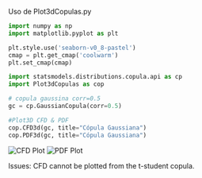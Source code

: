 Uso de Plot3dCopulas.py

```Python
import numpy as np
import matplotlib.pyplot as plt

plt.style.use('seaborn-v0_8-pastel')
cmap = plt.get_cmap('coolwarm')
plt.set_cmap(cmap)

import statsmodels.distributions.copula.api as cp
import Plot3dCopulas as cop

# copula gaussina corr=0.5
gc = cp.GaussianCopula(corr=0.5)

#Plot3D CFD & PDF
cop.CFD3d(gc, title="Cópula Gaussiana")
cop.PDF3d(gc, title="Cópula Gaussiana")
```

![CFD Plot](https://drive.google.com/uc?export=view&id=/L2f2HCvF6DUfX65cCJsdRss9UFPaGUKo)
![PDF Plot](https://drive.google.com/uc?export=view&id=1f0EGTKc5zpAmoN12dALj3EGyFTPDBg_F)

Issues:
CFD cannot be plotted from the t-student copula.
